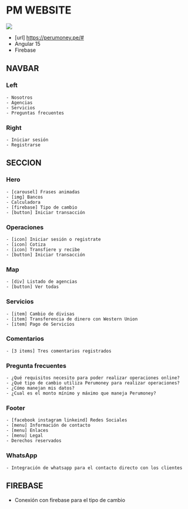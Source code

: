 # PM WEBSITE
![](https://perumoney.pe/assets/img/logoPeruMoney.png)
  - [url] https://perumoney.pe/#
  - Angular 15
  - Firebase
## NAVBAR
  ### Left
    - Nosotros
    - Agencias
    - Servicios
    - Preguntas frecuentes
  ### Right
    - Iniciar sesión
    - Registrarse
## SECCION
  ### Hero
    - [carousel] Frases animadas
    - [img] Bancos
    - Calculadora
    - [firebase] Tipo de cambio
    - [button] Iniciar transacción
  ### Operaciones
    - [icon] Iniciar sesión o registrate
    - [icon] Cotiza
    - [icon] Transfiere y recibe
    - [button] Iniciar transacción
  ### Map
    - [div] Listado de agencias
    - [button] Ver todas
  ### Servicios
    - [item] Cambio de divisas
    - [item] Transferencia de dinero con Western Union
    - [item] Pago de Servicios
  ### Comentarios
    - [3 items] Tres comentarios registrados
  ### Pregunta frecuentes
    - ¿Qué requisitos necesito para poder realizar operaciones online?
    - ¿Qué tipo de cambio utiliza Perumoney para realizar operaciones?
    - ¿Cómo manejan mis datos?
    - ¿Cual es el monto mínimo y máximo que maneja Perumoney?
  ### Footer
    - [facebook instagram linkeind] Redes Sociales
    - [menu] Información de contacto
    - [menu] Enlaces
    - [menu] Legal
    - Derechos reservados
  ### WhatsApp
    - Integración de whatsapp para el contacto directo con los clientes
## FIREBASE
  - Conexión con firebase para el tipo de cambio